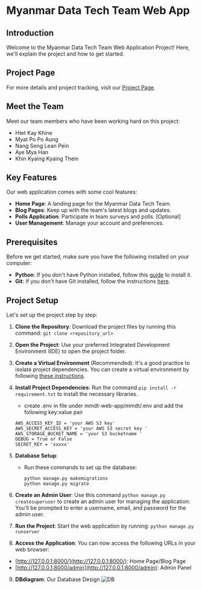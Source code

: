 # Myanmar Data Tech Team Web App

## Introduction

Welcome to the Myanmar Data Tech Team Web Application Project! 
Here, we'll explain the project and how to get started.

## Project Page

For more details and project tracking, visit our [Project Page](https://github.com/users/khinezarthwe/projects/1/views/1).

## Meet the Team

Meet our team members who have been working hard on this project:
- Htet Kay Khine
- Myat Po Po Aung
- Nang Seng Lean Pein
- Aye Mya Han
- Khin Kyaing Kyaing Thein

## Key Features

Our web application comes with some cool features:
- **Home Page**: A landing page for the Myanmar Data Tech Team.
- **Blog Pages**: Keep up with the team's latest blogs and updates.
- **Polls Application**: Participate in team surveys and polls. [Optional]
- **User Management**: Manage your account and preferences.

## Prerequisites

Before we get started, make sure you have the following installed on your computer:

- **Python**: If you don't have Python installed, follow this [guide](https://kinsta.com/knowledgebase/install-python/) to install it.
- **Git**: If you don't have Git installed, follow the instructions [here](https://git-scm.com/book/en/v2/Getting-Started-Installing-Git).

## Project Setup

Let's set up the project step by step:

1. **Clone the Repository**: Download the project files by running this command: `git clone <repository_url>`

2. **Open the Project**: Use your preferred Integrated Development Environment (IDE) to open the project folder.

3. **Create a Virtual Environment** (Recommended): It's a good practice to isolate project dependencies. You can create a virtual environment by following [these instructions](https://docs.python.org/3/tutorial/venv.html).

4. **Install Project Dependencies**: Run the command `pip install -r requirement.txt` to install the necessary libraries.
   - create .env in file under mmdt-web-app/mmdt/.env and add the following key:value pair
    ```
    AWS_ACCESS_KEY_ID = 'your AWS S3 key'
    AWS_SECRET_ACCESS_KEY = 'your AWS S3 secret key '
    AWS_STORAGE_BUCKET_NAME = 'your S3 bucketname '
    DEBUG = True or False
    SECRET_KEY = 'xxxxx'
    ```
   

5. **Database Setup**:
   - Run these commands to set up the database:
     ```
     python manage.py makemigrations
     python manage.py migrate
     ```

6. **Create an Admin User**: Use this command `python manage.py createsuperuser` to create an admin user for managing the application: You'll be prompted to enter a username, email, and password for the admin user.

7. **Run the Project**: Start the web application by running: `python manage.py runserver`

8. **Access the Application**:
You can now access the following URLs in your web browser:
- [http://127.0.0.1:8000/](http://127.0.0.1:8000/): Home Page/Blog Page 
- [http://127.0.0.1:8000/admin](http://127.0.0.1:8000/admin): Admin Panel

9. **DBdiagram**:
Our Database Design
![DB](https://github.com/khinezarthwe/mmdt_web_app/assets/5201124/c2d8a65e-1019-4442-8d62-48efe1552033)